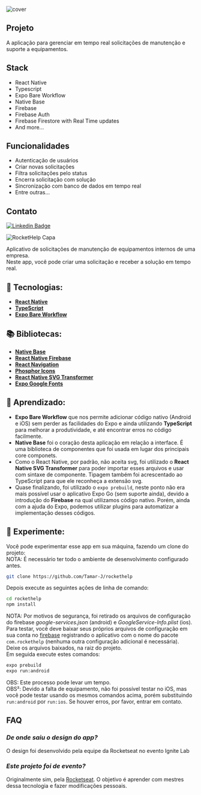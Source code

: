 ![cover](.github/cover.gif?style=flat)


## Projeto
A aplicação para gerenciar em tempo real solicitações de manutenção e suporte a equipamentos.


## Stack

- React Native
- Typescript
- Expo Bare Workflow
- Native Base
- Firebase
- Firebase Auth
- Firebase Firestore with Real Time updates
- And more...


## Funcionalidades

- Autenticação de usuários
- Criar novas solicitações
- Filtra solicitações pelo status
- Encerra solicitação com solução
- Sincronização com banco de dados em tempo real
- Entre outras...

## Contato 
 
[![Linkedin Badge](https://img.shields.io/badge/-Rodrigo%20Gonçalves%20Santana-6633cc?style=flat-square&logo=Linkedin&logoColor=white&link=https://www.linkedin.com/in/rodrigo-gon%C3%A7alves-santana/)](https://www.linkedin.com/in/rodrigo-gon%C3%A7alves-santana/) 
</div>

![RocketHelp Capa](.github/RocketHelpOriginal.png)

Aplicativo de solicitações de manutenção de equipamentos internos de uma empresa.  
Neste app, você pode criar uma solicitação e receber a solução em tempo real.

## 🚀 Tecnologias:

- **[React Native](https://reactnative.dev/)**
- **[TypeScript](https://www.typescriptlang.org/)**
- **[Expo Bare Workflow](https://docs.expo.dev/bare/exploring-bare-workflow/)**


## 📚 Bibliotecas:

- **[Native Base](https://nativebase.io/)**
- **[React Native Firebase](https://rnfirebase.io/)**
- **[React Navigation](https://reactnavigation.org/)**
- **[Phosphor Icons](https://github.com/duongdev/phosphor-react-native)**
- **[React Native SVG Transformer](https://github.com/kristerkari/react-native-svg-transformer)**
- **[Expo Google Fonts](https://github.com/expo/google-fonts)**

## 🧠 Aprendizado:

- **Expo Bare Workflow** que nos permite adicionar código nativo (Android e iOS) sem perder as facilidades do Expo e ainda utilizando **TypeScript** para melhorar a produtividade, e até encontrar erros no código facilmente.
- **Native Base** foi o coração desta aplicação em relação a interface. É uma biblioteca de componentes que foi usada em lugar dos principais core componets.
- Como o React Native, por padrão, não aceita svg, foi utilizado o **React Native SVG Transformer** para poder importar esses arquivos e usar com sintaxe de componente. Tipagem também foi acrescentado ao TypeScript para que ele reconheça a extensão svg.
- Quase finalizando, foi utilizado o ```expo prebuild```, neste ponto não era mais possível usar o aplicativo Expo Go (sem suporte ainda), devido a introdução do **Firebase** na qual utilizamos código nativo. Porém, ainda com a ajuda do Expo, podemos utilizar plugins para automatizar a implementação desses códigos.

## 🧪 Experimente:

Você pode experimentar esse app em sua máquina, fazendo um clone do projeto:   
NOTA: É necessário ter todo o ambiente de desenvolvimento configurado antes.
```bash 
git clone https://github.com/Tamar-J/rockethelp   
```
Depois execute as seguintes ações de linha de comando:
```bash
cd rockethelp
npm install
```
NOTA: Por motivos de segurança, foi retirado os arquivos de configuração do firebase *google-services.json* (android) e *GoogleService-Info.plist* (ios). Para testar, você deve baixar seus próprios arquivos de configuração em sua conta no [firebase](https://console.firebase.google.com/) registrando o aplicativo com o nome do pacote ```com.rockethelp``` (nenhuma outra configuração adicional é necessária).   
Deixe os arquivos baixados, na raiz do projeto.   
Em seguida execute estes comandos:
```bash
expo prebuild
expo run:android
```
OBS: Este processo pode levar um tempo.   
OBS²: Devido a falta de equipamento, não foi possível testar no iOS, mas você pode testar usando os mesmos comandos acima, porém substituindo ```run:android``` por ```run:ios```. Se houver erros, por favor, entrar em contato.

## FAQ 

### *De onde saiu o design do app?*

O design foi desenvolvido pela equipe da Rocketseat no evento Ignite Lab

### *Este projeto foi de evento?*

Originalmente sim, pela [Rocketseat](https://www.rocketseat.com.br/). O objetivo é aprender com mestres dessa tecnologia e fazer modificações pessoais.
